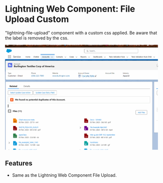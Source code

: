 # Lightning Web Component: File Upload Custom

"lightning-file-upload" component with a custom css applied.
Be aware that the label is removed by the css.

<img src="docs/animation.gif" alt=""/>

## Features

- Same as the Lightning Web Component File Upload.
